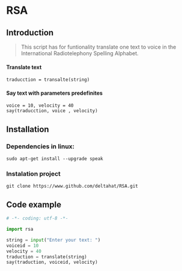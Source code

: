 # RSA

## Introduction

> This script has for funtionality translate one text to voice in
the International Radiotelephony Spelling Alphabet.
    
#### Translate text 

    traducction = transalte(string)

#### Say text with parameters predefinites
    
    voice = 10, velocity = 40
    say(traducction, voice , velocity)

## Installation

### Dependencies in linux:

    sudo apt-get install --upgrade speak

### Instalation project

    git clone https://www.github.com/deltahat/RSA.git

## Code example
```python
# -*- coding: utf-8 -*-

import rsa

string = input("Enter your text: ")
voiceid = 10
velocity = 40
traduction = translate(string)
say(traduction, voiceid, velocity)

```
